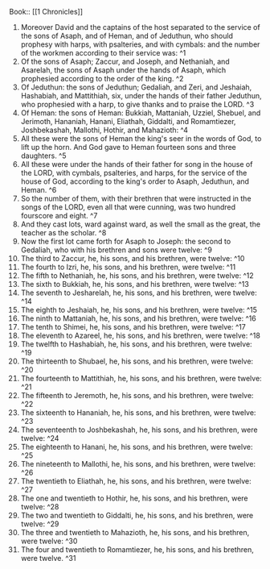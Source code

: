  Book:: [[1 Chronicles]]
 1. Moreover David and the captains of the host separated to the service of the sons of Asaph, and of Heman, and of Jeduthun, who should prophesy with harps, with psalteries, and with cymbals: and the number of the workmen according to their service was: ^1
 2. Of the sons of Asaph; Zaccur, and Joseph, and Nethaniah, and Asarelah, the sons of Asaph under the hands of Asaph, which prophesied according to the order of the king. ^2
 3. Of Jeduthun: the sons of Jeduthun; Gedaliah, and Zeri, and Jeshaiah, Hashabiah, and Mattithiah, six, under the hands of their father Jeduthun, who prophesied with a harp, to give thanks and to praise the LORD. ^3
 4. Of Heman: the sons of Heman: Bukkiah, Mattaniah, Uzziel, Shebuel, and Jerimoth, Hananiah, Hanani, Eliathah, Giddalti, and Romamtiezer, Joshbekashah, Mallothi, Hothir, and Mahazioth: ^4
 5. All these were the sons of Heman the king's seer in the words of God, to lift up the horn. And God gave to Heman fourteen sons and three daughters. ^5
 6. All these were under the hands of their father for song in the house of the LORD, with cymbals, psalteries, and harps, for the service of the house of God, according to the king's order to Asaph, Jeduthun, and Heman. ^6
 7. So the number of them, with their brethren that were instructed in the songs of the LORD, even all that were cunning, was two hundred fourscore and eight. ^7
 8. And they cast lots, ward against ward, as well the small as the great, the teacher as the scholar. ^8
 9. Now the first lot came forth for Asaph to Joseph: the second to Gedaliah, who with his brethren and sons were twelve: ^9
 10. The third to Zaccur, he, his sons, and his brethren, were twelve: ^10
 11. The fourth to Izri, he, his sons, and his brethren, were twelve: ^11
 12. The fifth to Nethaniah, he, his sons, and his brethren, were twelve: ^12
 13. The sixth to Bukkiah, he, his sons, and his brethren, were twelve: ^13
 14. The seventh to Jesharelah, he, his sons, and his brethren, were twelve: ^14
 15. The eighth to Jeshaiah, he, his sons, and his brethren, were twelve: ^15
 16. The ninth to Mattaniah, he, his sons, and his brethren, were twelve: ^16
 17. The tenth to Shimei, he, his sons, and his brethren, were twelve: ^17
 18. The eleventh to Azareel, he, his sons, and his brethren, were twelve: ^18
 19. The twelfth to Hashabiah, he, his sons, and his brethren, were twelve: ^19
 20. The thirteenth to Shubael, he, his sons, and his brethren, were twelve: ^20
 21. The fourteenth to Mattithiah, he, his sons, and his brethren, were twelve: ^21
 22. The fifteenth to Jeremoth, he, his sons, and his brethren, were twelve: ^22
 23. The sixteenth to Hananiah, he, his sons, and his brethren, were twelve: ^23
 24. The seventeenth to Joshbekashah, he, his sons, and his brethren, were twelve: ^24
 25. The eighteenth to Hanani, he, his sons, and his brethren, were twelve: ^25
 26. The nineteenth to Mallothi, he, his sons, and his brethren, were twelve: ^26
 27. The twentieth to Eliathah, he, his sons, and his brethren, were twelve: ^27
 28. The one and twentieth to Hothir, he, his sons, and his brethren, were twelve: ^28
 29. The two and twentieth to Giddalti, he, his sons, and his brethren, were twelve: ^29
 30. The three and twentieth to Mahazioth, he, his sons, and his brethren, were twelve: ^30
 31. The four and twentieth to Romamtiezer, he, his sons, and his brethren, were twelve. ^31
